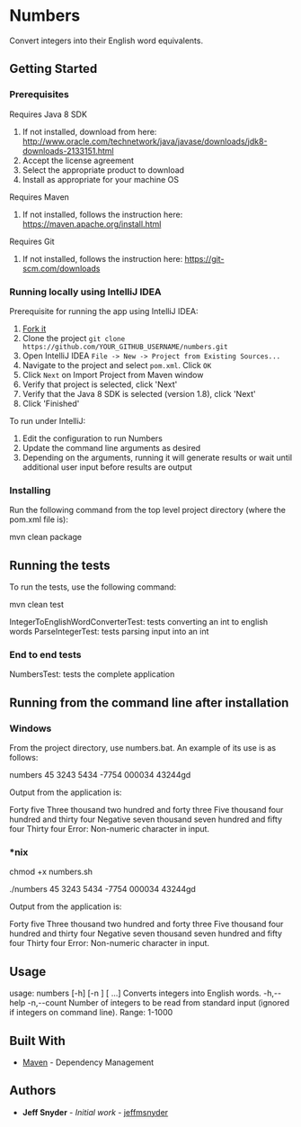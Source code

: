 # Numbers

Convert integers into their English word equivalents.

## Getting Started

### Prerequisites

Requires Java 8 SDK
1. If not installed, download from here: http://www.oracle.com/technetwork/java/javase/downloads/jdk8-downloads-2133151.html
2. Accept the license agreement
3. Select the appropriate product to download
4. Install as appropriate for your machine OS

Requires Maven
1. If not installed, follows the instruction here: https://maven.apache.org/install.html

Requires Git
1. If not installed, follows the instruction here: https://git-scm.com/downloads

### Running locally using IntelliJ IDEA

Prerequisite for running the app using IntelliJ IDEA:

1. [Fork it](https://github.com/jeffmsnyder/numbers/fork)
2. Clone the project `git clone https://github.com/YOUR_GITHUB_USERNAME/numbers.git`
3. Open IntelliJ IDEA `File -> New -> Project from Existing Sources... `
4. Navigate to the project and select `pom.xml`. Click `OK`
5. Click `Next` on Import Project from Maven window
6. Verify that project is selected, click 'Next'
7. Verify that the Java 8 SDK is selected (version 1.8), click 'Next'
8. Click 'Finished'

To run under IntelliJ:

1. Edit the configuration to run Numbers
2. Update the command line arguments as desired
3. Depending on the arguments, running it will generate results or wait until additional user input before results are output

### Installing

Run the following command from the top level project directory (where the pom.xml file is):

mvn clean package

## Running the tests

To run the tests, use the following command:

mvn clean test

IntegerToEnglishWordConverterTest: tests converting an int to english words
ParseIntegerTest: tests parsing input into an int

### End to end tests

NumbersTest: tests the complete application

## Running from the command line after installation

### Windows

From the project directory, use numbers.bat.  An example of its use is as follows:

numbers 45 3243 5434 -7754 000034 43244gd

Output from the application is:

Forty five
Three thousand two hundred and forty three
Five thousand four hundred and thirty four
Negative seven thousand seven hundred and fifty four
Thirty four
Error: Non-numeric character in input.

### *nix

chmod +x numbers.sh

./numbers 45 3243 5434 -7754 000034 43244gd

Output from the application is:

Forty five
Three thousand two hundred and forty three
Five thousand four hundred and thirty four
Negative seven thousand seven hundred and fifty four
Thirty four
Error: Non-numeric character in input.

## Usage

usage: numbers [-h] [-n <arg>] [<integer1> <integer2>...]
Converts integers into English words.
 -h,--help
 -n,--count <arg>   Number of integers to be read from standard input
                    (ignored if integers on command line). Range: 1-1000

## Built With

* [Maven](https://maven.apache.org/) - Dependency Management

## Authors

* **Jeff Snyder** - *Initial work* - [jeffmsnyder](https://github.com/jeffmsnyder)

